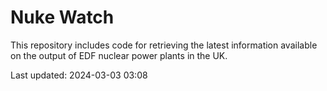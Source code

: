 # Nuke Watch

This repository includes code for retrieving the latest information available on the output of EDF nuclear power plants in the UK.

Last updated: 2024-03-03 03:08